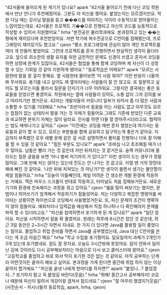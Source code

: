 "42서울에 들어오게 된 계기가 있나요?
apark
"42서울 들어오기 전에 다닌 코딩 학원에서 만난 언니가 추천해줬어요. 그분도 라 피신을 했어요. 붙었는지는 모르겠지만요. 학원 다닐 때는 강사님 말씀을 듣고 ���드를 따라치는 식이라 수동적으로 받아들이는 느낌이었는데요. 42서울은 프로젝트 기��으로 진행되고 자신의 코드를 능동적으로 작성할 수 있어서 지원했어요."
hrha
"본전공은 물리학과에요. 본과정하고 있는 ��는 형에게 재미있다며 추천받았어요. 저번 학기에 복수전공으로 C언어를 접해봤는데, 프로그래밍이 재미있기도 했고요."
cjeon
"평소 프로그래밍에 관심이 많아 개인 프로젝트를 여러 개 만들어 봤었어요. 그런데 프로젝트를 혼자 진행하면서 현실적인 생각이 들더라고요. 앞으로 최소한의 생활 유지를 위한 금전적인 문제도 신경이 쓰였고 혼자서 코딩을 하면 성장에 한계가 있잖아요, 42서울은 협업을 통해 함께 코딩하며 제 자신이 더 성장할 수 있는 기회일 것 같아 지원하게 됐어요."
"동료학습은 어때요?"
apark
"모르는 사람한테 말을 잘 걸지 못해요. 옆 사람한테 물어보면 ‘이 사람 뭐야?’ 이런 반응이 나올까 봐 무서워요. 용기를 내고 싶어도 제 옆자리에는 사람들이 잘 안 앉고요. 또 질문하고 싶어도 뭘 모르는지를 몰라서 질문을 던지기가 너무 어려워요. 그렇지만 결국에는 좋은 동료들을 얻었으면 좋겠어요. 학원에서는 옆에 사람들이 있어도, 소통 없이 그저 강의를 보고 따라치기만 했거든요. 42라는 개발자들의 커뮤니티 일부가 되어서 좀 더 많은 사람과 소통할 수 있기를 기대해요."
hrha
"초반이라서 얼굴을 아는 사람도 없고 아무것도 모르는 접점이 없는 상태라서 말을 거는 것 자체가 힘들어요.그래도 기존에 받았던 다른 교육과 비교하면 분위기 자체는 많이 달라요. 인사를 하면 다들 잘 받아주시더라고요. 협력하는 법도 배워나가고 싶어요."
cjeon
"이전에는 코딩을 매번 혼자 했었는데 여기서는 동료들과 같이 할 수 있고, 모르는 부분들을 함께 공유하고 탐구하는게 좋은거 같아요. 지금까지 부족했던 로우 레벨 문제 같은 걸 서로 설명하면서 풀이를 진행하니 더욱 잘 이해를 할 수 있을 것 같아요."
"힘든 부분도 있나요?"
apark
"조바심 나고 초조해질 때가 너무 많아요. 남들은 빨리 가는 것 같은데 저만 뒤처지는 것 같거든요. 슬랙 커뮤니티에 올라오는 질문 글들을 보면 ‘아니 벌써 저기까지 가 있다고?’ 이런 생각이 드는 경우가 정말 많아요. 그에 반해 저는 앉아는 있는데 진도는 안 나가는 것 같고요. 이럴 땐 거의 망망대해에 빠진 것 같아요. ‘나만 뒤에 처져있는 것 아닌가?’란 생각이 들면서 생기는 불안함이 제일 힘들어요."
hrha
"오늘이 이틀째인데, 제일 어려운 건 생소한 개발 환경에 적응하는 거예요. 맥은 마우스 스크롤이 반대로 작동하고, 터미널도 처음 접해보거든요. 새로운 기기와 환경에 친숙해지는 과정을 겪고 있어요."
cjeon
"쉘을 많이 써보기는 했지만, 문법이나 띄어쓰기가 엄격해서 적응하기가 힘들었어요. 저는 다양하고 복잡한 명령어를 써야되는 상황이면 파이썬으로 코딩해서 사용했었거든요. 또, 피신 문제의 조건이 명확하지 않아 힘들어요. 예외처리나 입력값을 예상해서 직접 하나하나 다 확인해야지 문제를 파악 할 수 있더라고요."
"피신을 참여하면서 포기하게 된 게 있나요?"
apark
"일단 잠이요. 피신을 시작하면서 잠을 확 줄였어요. 원래는 하루에 8시간은 잤던 것 같은데, 최근 3일 동안은 2~3시간 자면서 지내요. 한 가지 더 있다면 Java를 활용할 일이 줄었다는 점이요. 졸업하고 취업 준비를 하면서 Java를 공부했었는데, Java 대신 C언어를 쓴다는 게 조금 아쉽긴 해요."
hrha
"학교 수업을 포기했어요. 일요일까지 과제가 2개인가 3개 있는데 포기했네요. 잠도 잘 못자요. 오늘도 3시간밖에 못잤어요. 잠이 안와서 일어난 김에 깃이라도 다시 공부해보자라는 마음으로 다시 보고 클러스터에 왔어요."
cjeon
"고등학교를 졸업하고 바로 와서 딱히 포기한 것은 없는 것 같아요. 아직 공부하는 단계라 어떤것이든 끝까지 해보고 싶어요. 본과정을 가게 된다면 중간에 취업 하지 않는 이상 끝까지 할거에요."
"피신을 끝낸 나에게 한마디를 하자면?"
apark
"붙었니…? 붙었겠지…? 포기하지 말고 꼭 붙었길 바란다(웃음)."
hrha
"뭐해! 중간고사 공부해야지! 코로나 때문에 피신이 밀려서 개강이랑 겹쳐서 힘드네요."
cjeon
"잘 마무리 했겠지?(웃음)"
(사진순서 - 피시너들의 동료학습, apark, hrha, cjeon)
